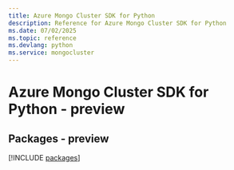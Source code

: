 ```yaml
---
title: Azure Mongo Cluster SDK for Python
description: Reference for Azure Mongo Cluster SDK for Python
ms.date: 07/02/2025
ms.topic: reference
ms.devlang: python
ms.service: mongocluster
---
```

# Azure Mongo Cluster SDK for Python - preview
## Packages - preview
[!INCLUDE [packages](mongo-cluster-index.md)]